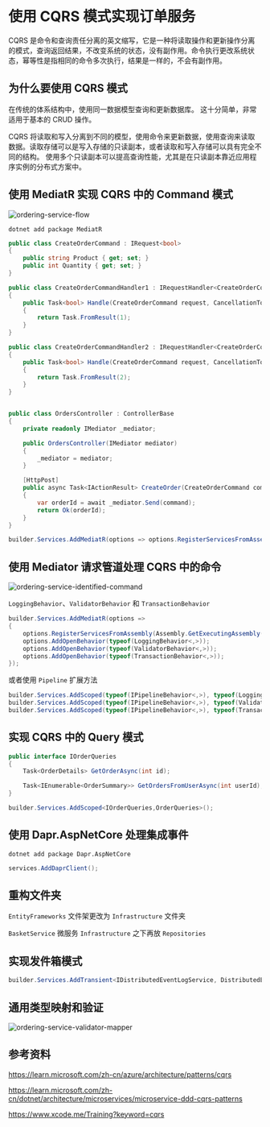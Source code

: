# 使用 CQRS 模式实现订单服务

CQRS 是命令和查询责任分离的英文缩写，它是一种将读取操作和更新操作分离的模式，查询返回结果，不改变系统的状态，没有副作用。命令执行更改系统状态，幂等性是指相同的命令多次执行，结果是一样的，不会有副作用。


## 为什么要使用 CQRS 模式


在传统的体系结构中，使用同一数据模型查询和更新数据库。 这十分简单，非常适用于基本的 CRUD 操作。


CQRS 将读取和写入分离到不同的模型，使用命令来更新数据，使用查询来读取数据。读取存储可以是写入存储的只读副本，或者读取和写入存储可以具有完全不同的结构。 使用多个只读副本可以提高查询性能，尤其是在只读副本靠近应用程序实例的分布式方案中。


## 使用 MediatR 实现 CQRS 中的 Command 模式

![ordering-service-flow](https://oss.xcode.me/notes/helloshop/ordering-service-flow.svg)

```shell
dotnet add package MediatR
```

```csharp
public class CreateOrderCommand : IRequest<bool>
{
    public string Product { get; set; }
    public int Quantity { get; set; }
}

public class CreateOrderCommandHandler1 : IRequestHandler<CreateOrderCommand, bool>
{
    public Task<bool> Handle(CreateOrderCommand request, CancellationToken cancellationToken)
    {
        return Task.FromResult(1);
    }
}

public class CreateOrderCommandHandler2 : IRequestHandler<CreateOrderCommand, bool>
{
    public Task<bool> Handle(CreateOrderCommand request, CancellationToken cancellationToken)
    {
        return Task.FromResult(2);
    }
}
```

```csharp

public class OrdersController : ControllerBase
{
    private readonly IMediator _mediator;

    public OrdersController(IMediator mediator)
    {
        _mediator = mediator;
    }

    [HttpPost]
    public async Task<IActionResult> CreateOrder(CreateOrderCommand command)
    {
        var orderId = await _mediator.Send(command);
        return Ok(orderId);
    }
}
```

```csharp
builder.Services.AddMediatR(options => options.RegisterServicesFromAssembly(Assembly.GetExecutingAssembly()));
```

## 使用 Mediator 请求管道处理 CQRS 中的命令

![ordering-service-identified-command](https://oss.xcode.me/notes/helloshop/ordering-service-identified-command.svg)

`LoggingBehavior`、`ValidatorBehavior` 和 `TransactionBehavior`

```csharp
builder.Services.AddMediatR(options =>
{
    options.RegisterServicesFromAssembly(Assembly.GetExecutingAssembly());
    options.AddOpenBehavior(typeof(LoggingBehavior<,>));
    options.AddOpenBehavior(typeof(ValidatorBehavior<,>));
    options.AddOpenBehavior(typeof(TransactionBehavior<,>));
});
```

或者使用 `Pipeline` 扩展方法

```csharp
builder.Services.AddScoped(typeof(IPipelineBehavior<,>), typeof(LoggingBehavior<,>));
builder.Services.AddScoped(typeof(IPipelineBehavior<,>), typeof(ValidatorBehavior<,>));
builder.Services.AddScoped(typeof(IPipelineBehavior<,>), typeof(TransactionBehavior<,>));
```

## 实现 CQRS 中的 Query 模式

```csharp
public interface IOrderQueries
{
    Task<OrderDetails> GetOrderAsync(int id);

    Task<IEnumerable<OrderSummary>> GetOrdersFromUserAsync(int userId);
}
```

```csharp
builder.Services.AddScoped<IOrderQueries,OrderQueries>();
```

## 使用 Dapr.AspNetCore 处理集成事件
    
```shell
dotnet add package Dapr.AspNetCore
```

```csharp
services.AddDaprClient();
```

## 重构文件夹

`EntityFrameworks` 文件架更改为 `Infrastructure` 文件夹

`BasketService` 微服务 `Infrastructure` 之下再放 `Repositories`

## 实现发件箱模式

```csharp
builder.Services.AddTransient<IDistributedEventLogService, DistributedEventLogService<OrderingServiceDbContext>>();
```

## 通用类型映射和验证

![ordering-service-validator-mapper](https://oss.xcode.me/notes/helloshop/ordering-service-validator-mapper.svg)



## 参考资料

https://learn.microsoft.com/zh-cn/azure/architecture/patterns/cqrs

https://learn.microsoft.com/zh-cn/dotnet/architecture/microservices/microservice-ddd-cqrs-patterns

https://www.xcode.me/Training?keyword=cqrs
